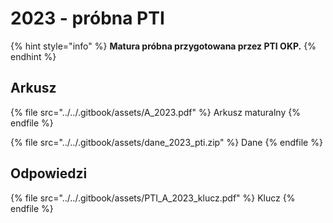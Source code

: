 # 2023 - próbna PTI

{% hint style="info" %}
**Matura próbna przygotowana przez PTI OKP.**
{% endhint %}

## Arkusz

{% file src="../../.gitbook/assets/A_2023.pdf" %}
Arkusz maturalny
{% endfile %}

{% file src="../../.gitbook/assets/dane_2023_pti.zip" %}
Dane
{% endfile %}

## Odpowiedzi

{% file src="../../.gitbook/assets/PTI_A_2023_klucz.pdf" %}
Klucz
{% endfile %}
